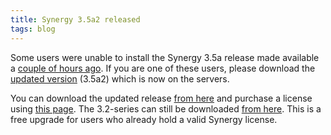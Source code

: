 ```yaml
---
title: Synergy 3.5a2 released
tags: blog
---
```


Some users were unable to install the Synergy 3.5a release made available a [couple of hours ago](http://wincent.dev/a/news/archives/2007/11/synergy_35a_rel.php). If you are one of these users, please download the [updated version](http://wincent.dev/a/products/synergy-classic/history/#3.5a2) (3.5a2) which is now on the servers.

You can download the updated release [from here](http://wincent.dev/download.php?item=SynergyBeta.dmg) and purchase a license using [this page](https://wincent.dev/a/products/synergy-classic/purchase/). The 3.2-series can still be downloaded [from here](http://wincent.dev/download.php?item=SynergyJaguar.dmg). This is a free upgrade for users who already hold a valid Synergy license.
